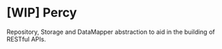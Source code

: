 # [WIP] Percy

Repository, Storage and DataMapper abstraction to aid in the building of RESTful APIs.
